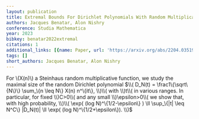 ```yaml
---
layout: publication
title: Extremal Bounds For Dirichlet Polynomials With Random Multiplicative Coefficients
authors: Jacques Benatar, Alon Nishry
conference: Studia Mathematica
year: 2023
bibkey: benatar2022extremal
citations: 1
additional_links: [{name: Paper, url: 'https://arxiv.org/abs/2204.03519'}]
tags: []
short_authors: Jacques Benatar, Alon Nishry
---
```

For \\(X(n)\\) a Steinhaus random multiplicative function, we study the maximal
size of the random Dirichlet polynomial $\\( D_N(t) = \frac1\{\sqrt\{N\}\} \sum_\{n
\leq N\} X(n) n^\{it\}, \\)\\( with \\)t\\( in various ranges. In particular, for fixed
\\)C>0\\( and any small \\)\epsilon>0\\( we show that, with high probability, \\)\\(
  \exp( (log N)^\{1/2-\epsilon\} ) \ll \sup_\{|t| \leq N^C\} |D_N(t)| \ll \exp(
(log N)^\{1/2+\epsilon\}). \\)$